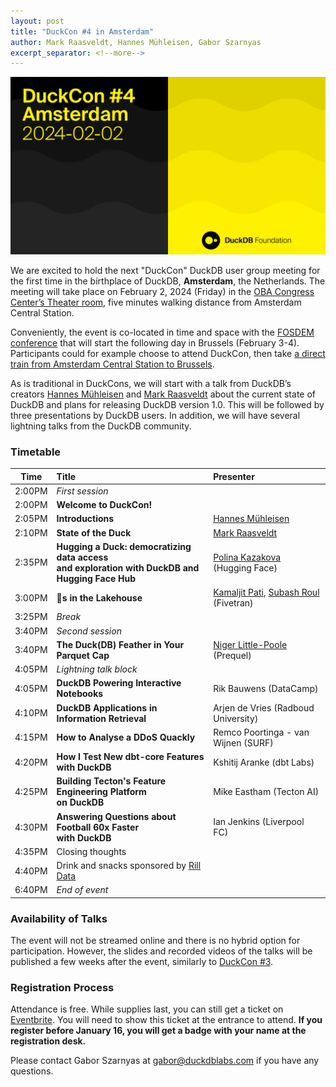 ```yaml
---
layout: post
title: "DuckCon #4 in Amsterdam"
author: Mark Raasveldt, Hannes Mühleisen, Gabor Szarnyas
excerpt_separator: <!--more-->
---
```


<img src="/images/duckcon4-splashscreen.png"
     alt="DuckCon #4 Splashscreen"
     width="680"
     />

We are excited to hold the next "DuckCon" DuckDB user group meeting for the first time in the birthplace of DuckDB, **Amsterdam**, the Netherlands. The meeting will take place on February 2, 2024 (Friday) in the [OBA Congress Center’s Theater room](https://www.obacongres.nl/congres-&-beurs), five minutes walking distance from Amsterdam Central Station.

Conveniently, the event is co-located in time and space with the [FOSDEM conference](https://fosdem.org/2024/) that will start the following day in Brussels (February 3-4). Participants could for example choose to attend DuckCon, then take [a direct train from Amsterdam Central Station to Brussels](https://www.thetrainline.com/book/results?origin=urn%3Atrainline%3Ageneric%3Aloc%3A5894&destination=urn%3Atrainline%3Ageneric%3Aloc%3A5974&outwardDate=2024-02-02T18%3A15%3A00&outwardDateType=departAfter&journeySearchType=single&passengers%5B%5D=1996-10-04%7Cd34963f0-4e57-422e-a8be-848783b83a2d&directSearch=false&selectedOutward=C1SRpGy5UVI%3D%3ACwVMIYhanGk%3D%3AStandard).

As is traditional in DuckCons, we will start with a talk from DuckDB’s creators [Hannes Mühleisen](https://hannes.muehleisen.org/) and [Mark Raasveldt](https://mytherin.github.io/) about the current state of DuckDB and plans for releasing DuckDB version 1.0. This will be followed by three presentations by DuckDB users. In addition, we will have several lightning talks from the DuckDB community.

### Timetable

| Time   | Title                                                                                               | Presenter                                                                                                                               |
| ------ | :-------------------------------------------------------------------------------------------------- | :-------------------------------------------------------------------------------------------------------------------------------------- |
| 2:00PM | _First session_                                                                                     |                                                                                                                                         |
| 2:00PM | **Welcome to DuckCon!**                                                                             |                                                                                                                                         |
| 2:05PM | **Introductions**                                                                                   | [Hannes Mühleisen](https://hannes.muehleisen.org/)                                                                                      |
| 2:10PM | **State of the Duck**                                                                               | [Mark Raasveldt](https://mytherin.github.io/)                                                                                           |
| 2:35PM | **Hugging a Duck: democratizing data access <br> and exploration with DuckDB and Hugging Face Hub** | [Polina Kazakova](https://huggingface.co/polinaeterna) (Hugging Face)                                                                   |
| 3:00PM | **🦆s in the Lakehouse**                                                                            | [Kamaljit Pati](https://www.linkedin.com/in/kamaljit-pati-83909a38/), [Subash Roul](https://www.linkedin.com/in/subashroul/) (Fivetran) |
| 3:25PM | _Break_                                                                                             |                                                                                                                                         |
| 3:40PM | _Second session_                                                                                    |                                                                                                                                         |
| 3:40PM | **The Duck(DB) Feather in Your Parquet Cap**                                                        | [Niger Little-Poole](https://www.linkedin.com/in/nlittlepoole/) (Prequel)                                                               |
| 4:05PM | _Lightning talk block_                                                                              |                                                                                                                                         |
| 4:05PM | **DuckDB Powering Interactive Notebooks**                                                           | Rik Bauwens (DataCamp)                                                                                                                  |
| 4:10PM | **DuckDB Applications in Information Retrieval**                                                    | Arjen de Vries (Radboud University)                                                                                                     |
| 4:15PM | **How to Analyse a DDoS Quackly**                                                                   | Remco Poortinga - van Wijnen (SURF)                                                                                                     |
| 4:20PM | **How I Test New dbt-core Features with DuckDB**                                                    | Kshitij Aranke (dbt Labs)                                                                                                               |
| 4:25PM | **Building Tecton's Feature Engineering Platform <br> on DuckDB**                                   | Mike Eastham (Tecton AI)                                                                                                                |
| 4:30PM | **Answering Questions about Football 60x Faster** <br> **with DuckDB**                              | Ian Jenkins (Liverpool FC)                                                                                                              |
| 4:35PM | Closing thoughts                                                                                    |                                                                                                                                         |
| 4:40PM | Drink and snacks sponsored by [Rill Data](https://www.rilldata.com/)                                |                                                                                                                                         |
| 6:40PM | _End of event_                                                                                      |

### Availability of Talks

The event will not be streamed online and there is no hybrid option for participation.
However, the slides and recorded videos of the talks will be published a few weeks after the event, similarly to [DuckCon #3](/2023/04/28/duckcon3).

### Registration Process

Attendance is free. While supplies last, you can still get a ticket on [Eventbrite](https://www.eventbrite.com/e/duckcon-4-amsterdam-tickets-733383609117). You will need to show this ticket at the entrance to attend. **If you register before January 16, you will get a badge with your name at the registration desk.**

Please contact Gabor Szarnyas at [gabor@duckdblabs.com](mailto:gabor@duckdblabs.com) if you have any questions.
